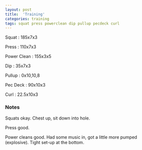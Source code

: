```yaml
---
layout: post
title:  'Training'
categories: training
tags: squat press powerclean dip pullup pecdeck curl
---
```


Squat       :   185x7x3

Press       :   110x7x3

Power Clean :   155x3x5

Dip         :   35x7x3

Pullup      :   0x10,10,8

Pec Deck    :   90x10x3

Curl        :   22.5x10x3

### Notes

Squats okay. Chest up, sit down into hole.

Press good.

Power cleans good. Had some music in, got a little more pumped (explosive). Tight set-up
at the bottom.

